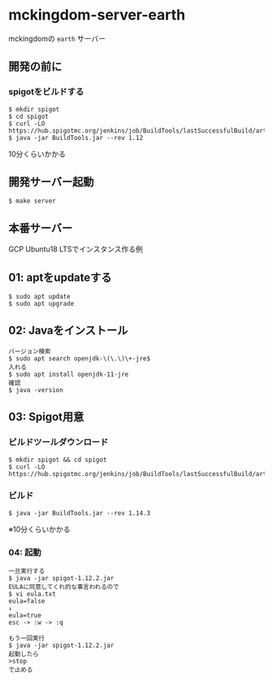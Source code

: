 # mckingdom-server-earth
mckingdomの `earth` サーバー

## 開発の前に
### spigotをビルドする
```
$ mkdir spigot
$ cd spigot
$ curl -LO https://hub.spigotmc.org/jenkins/job/BuildTools/lastSuccessfulBuild/artifact/target/BuildTools.jar
$ java -jar BuildTools.jar --rev 1.12
```
10分くらいかかる


## 開発サーバー起動
```
$ make server
```

## 本番サーバー
GCP Ubuntu18 LTSでインスタンス作る例

## 01: aptをupdateする
```
$ sudo apt update
$ sudo apt upgrade
```

## 02: Javaをインストール
```
バージョン検索
$ sudo apt search openjdk-\(\.\)\+-jre$
入れる
$ sudo apt install openjdk-11-jre
確認
$ java -version
```

## 03: Spigot用意
### ビルドツールダウンロード
```
$ mkdir spigot && cd spigot
$ curl -LO https://hub.spigotmc.org/jenkins/job/BuildTools/lastSuccessfulBuild/artifact/target/BuildTools.jar
```

### ビルド
```
$ java -jar BuildTools.jar --rev 1.14.3
```
※10分くらいかかる

### 04: 起動
```
一旦実行する
$ java -jar spigot-1.12.2.jar
EULAに同意してくれ的な事言われるので
$ vi eula.txt
eula=false
↓
eula=true
esc -> :w -> :q

もう一回実行
$ java -jar spigot-1.12.2.jar
起動したら
>stop
で止める
```
